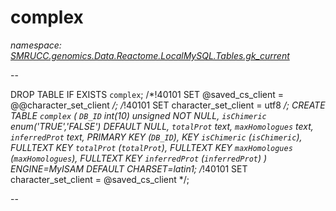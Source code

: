 ﻿# complex
_namespace: [SMRUCC.genomics.Data.Reactome.LocalMySQL.Tables.gk_current](./index.md)_

--
 
 DROP TABLE IF EXISTS `complex`;
 /*!40101 SET @saved_cs_client = @@character_set_client */;
 /*!40101 SET character_set_client = utf8 */;
 CREATE TABLE `complex` (
 `DB_ID` int(10) unsigned NOT NULL,
 `isChimeric` enum('TRUE','FALSE') DEFAULT NULL,
 `totalProt` text,
 `maxHomologues` text,
 `inferredProt` text,
 PRIMARY KEY (`DB_ID`),
 KEY `isChimeric` (`isChimeric`),
 FULLTEXT KEY `totalProt` (`totalProt`),
 FULLTEXT KEY `maxHomologues` (`maxHomologues`),
 FULLTEXT KEY `inferredProt` (`inferredProt`)
 ) ENGINE=MyISAM DEFAULT CHARSET=latin1;
 /*!40101 SET character_set_client = @saved_cs_client */;
 
 --




